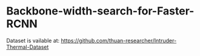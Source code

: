 # Backbone-width-search-for-Faster-RCNN
Dataset is vailable at: https://github.com/thuan-researcher/Intruder-Thermal-Dataset
